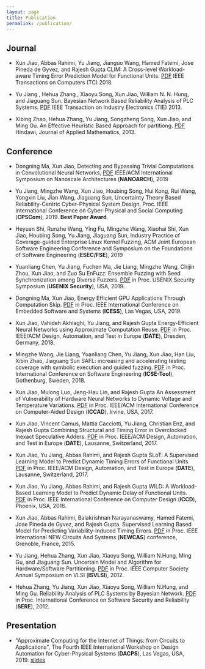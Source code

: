 ```yaml
---
layout: page
title: Publication
permalink: /publication/
---
```


## Journal
  - Xun Jiao, Abbas Rahimi, Yu Jiang, Jianguo Wang, Hamed Fatemi, Jose Pineda de Gyvez, and Rajesh Gupta
  CLIM: A Cross-level Workload-aware Timing Error Prediction Model for Functional Units. [PDF](http://www.ece.villanova.edu/~xjiao/paper/TC.pdf) 
  IEEE Transactions on Computers (TC) 2018.

  - Yu Jiang , Hehua Zhang , Xiaoyu Song, Xun Jiao, William N. N. Hung, and Jiaguang Sun.
  Bayesian Network Based Reliability Analysis of PLC Systems. [PDF](http://www.ece.villanova.edu/~xjiao/paper/TIE.pdf)
IEEE Transaction on Industry Electronics (TIE) 2013.

  - Xibing Zhao, Hehua Zhang, Yu Jiang, Songzheng Song, Xun Jiao, and Ming Gu.
  An Effective Heuristic Based Approach for partitiong. [PDF](http://www.ece.villanova.edu/~xjiao/paper/HINDAWI.pdf)
  Hindawi, Journal of Applied Mathematics, 2013.

## Conference
  - Dongning Ma, Xun Jiao, Detecting and Bypassing Trivial Computations in Convolutional Neural Networks, [PDF](http://www.ece.villanova.edu/~xjiao/paper/NANOARCH19.pdf) IEEE/ACM International     Symposium on Nanoscale Architectures (**NANOARCH**), 2019
  
  - Yu Jiang, Mingzhe Wang, Xun Jiao, Houbing Song, Hui Kong, Rui Wang, Yongxin Liu, Jian Wang, Jiaguang Sun, Uncertainty Theory Based Reliability-Centric Cyber-Physical System Design, Proc. IEEE International Conference on Cyber-Physical and Social Computing (**CPSCom**), 2019. **Best Paper Award**.
  
  - Heyuan Shi, Runzhe Wang, Ying Fu, Mingzhe Wang, Xiaohai Shi, Xun Jiao, Houbing Song, Yu Jiang, Jiaguang Sun, Industry Practice of Coverage-guided Enterprise Linux Kernel Fuzzing, ACM Joint European Software Engineering Conference and Symposium on the Foundations of Software Engineering (**ESEC/FSE**), 2019

  - Yuanliang Chen, Yu Jiang, Fuchen Ma, Jie Liang, Mingzhe Wang, Chijin Zhou, Xun Jiao, and Zuo Su 
  EnFuzz: Ensemble Fuzzing with Seed Synchronization among Diverse Fuzzers. [PDF](http://www.ece.villanova.edu/~xjiao/paper/Security19.pdf) in Proc. USENIX Security Symposium (**USENIX Security**), USA, 2019.
  
  - Dongning Ma, Xun Jiao,  Energy Efficient GPU Applications Through Computation Skip. [PDF](http://www.ece.villanova.edu/~xjiao/paper/ICESS19.pdf) in Proc. IEEE International Conference on Embedded Software and Systems (**ICESS**), Las Vegas, USA, 2019.
  
  - Xun Jiao, Vahideh Akhlaghi, Yu Jiang, and Rajesh Gupta
  Energy-Efficient Neural Networks using Approximate Computation Reuse. [PDF](http://mesl.ucsd.edu/pubs/Xun_DATE2018.pdf)
  in Proc. IEEE/ACM Design, Automation, and Test in Europe (**DATE**), Dresden, Germany, 2018.

  - Mingzhe Wang, Jie Liang, Yuanliang Chen, Yu Jiang, Xun Jiao, Han Liu, Xibin Zhao, Jiaguang Sun
  SAFL: increasing and accelerating testing coverage with symbolic execution and guided fuzzing. [PDF](http://www.ece.villanova.edu/~xjiao/paper/ICSE18.pdf)
  in Proc. International Conference on Software Engineering (**ICSE-Tool**), Gothenburg, Sweden, 2018.

  - Xun Jiao, Mulong Luo, Jeng-Hau Lin, and Rajesh Gupta
  An Assessment of Vulnerability of Hardware Neural Networks to Dynamic Voltage and Temperature Variations. [PDF](http://mesl.ucsd.edu/pubs/Xun_ICCAD17.pdf)
  in Proc. IEEE/ACM International Conference on Computer-Aided Design (**ICCAD**), Irvine, USA, 2017.

  - Xun Jiao, Vincent Camus, Mattia Cacciotti, Yu Jiang, Christian Enz, and Rajesh Gupta
  Combining Structural and Timing Error in Overclocked Inexact Speculative Adders. [PDF](http://mesl.ucsd.edu/pubs/Xun_DATE17b.pdf)
  in Proc. IEEE/ACM Design, Automation, and Test in Europe (**DATE**), Lausanne, Switzerland, 2017.

  - Xun Jiao, Yu Jiang, Abbas Rahimi, and Rajesh Gupta
  SLoT: A Supervised Learning Model to Predict Dynamic Timing Errors of Functional Units. [PDF](http://mesl.ucsd.edu/pubs/Xun_DATE17a.pdf)
  in Proc. IEEE/ACM Design, Automation, and Test in Europe (**DATE**), Lausanne, Switzerland, 2017.

  - Xun Jiao, Yu Jiang, Abbas Rahimi, and Rajesh Gupta
  WILD: A Workload-Based Learning Model to Predict Dynamic Delay of Functional Units. [PDF](http://mesl.ucsd.edu/pubs/Xun_ICCD16.pdf)
  in Proc. IEEE International Conference on Computer Design (**ICCD**), Phoenix, USA, 2016.

  - Xun Jiao, Abbas Rahimi, Balakrishnan Narayanaswamy, Hamed Fatemi, Jose Pineda de Gyvez, and Rajesh Gupta.
  Supervised Learning Based Model for Predicting Variability-Induced Timing Errors. [PDF](http://mesl.ucsd.edu/pubs/Xun_NEWCAS15.pdf)
  in Proc. IEEE International NEW Circuits And Systems (**NEWCAS**) conference, Grenoble, France, 2015.

  - Yu Jiang, Hehua Zhang, Xun Jiao, Xiaoyu Song, William N.Hung, Ming Gu, and Jiaguang Sun.
  Uncertain Model and Algorithm for Hardware/Software Partitioning. [PDF](http://www.ece.villanova.edu/~xjiao/paper/ISVLSI.pdf)
  in Proc. IEEE Computer Society Annual Symposium on VLSI (**ISVLSI**), 2012.

  - Hehua Zhang, Yu Jiang, Xun Jiao, Xiaoyu Song, William N.Hung, and Ming Gu. 
  Reliability Analysis of PLC Systems by Bayesian Network. [PDF](http://www.ece.villanova.edu/~xjiao/paper/SERE.pdf)
  in Proc. International Conference on Software Security and Reliability (**SERE**), 2012.

## Presentation
  - "Approximate Computing for the Internet of Things: from Circuits to Applications", The Fourth IEEE International Workshop on Design   Automation for Cyber-Physical Systems (**DACPS**), Las Vegas, USA, 2019. 
  [slides](http://www.ece.villanova.edu/~xjiao/paper/DACPS.pdf)
